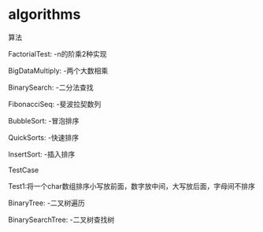 # algorithms
算法

FactorialTest:
-n的阶乘2种实现

BigDataMultiply:
-两个大数相乘

BinarySearch:
-二分法查找

FibonacciSeq:
-斐波拉契数列

BubbleSort:
-冒泡排序

QuickSorts:
-快速排序

InsertSort:
-插入排序


TestCase

Test1:将一个char数组排序小写放前面，数字放中间，大写放后面，字母间不排序

BinaryTree:
-二叉树遍历

BinarySearchTree:
-二叉树查找树








